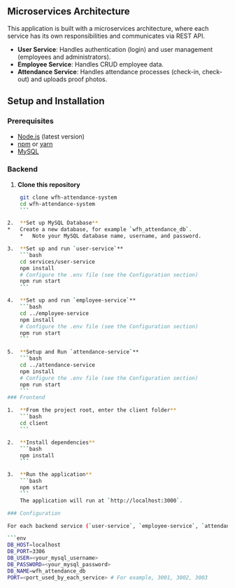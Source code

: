 
## Microservices Architecture

This application is built with a microservices architecture, where each service has its own responsibilities and communicates via REST API.

*   **User Service**: Handles authentication (login) and user management (employees and administrators).
*   **Employee Service**: Handles CRUD employee data.
*   **Attendance Service**: Handles attendance processes (check-in, check-out) and uploads proof photos.

## Setup and Installation

### Prerequisites

*   [Node.js](https://nodejs.org/) (latest version)
*   [npm](https://www.npmjs.com/) or [yarn](https://yarnpkg.com/)
*   [MySQL](https://www.mysql.com/)

### Backend

1.  **Clone this repository**
```bash
    git clone wfh-attendance-system
    cd wfh-attendance-system
    ```

2.  **Set up MySQL Database**
*   Create a new database, for example `wfh_attendance_db`.
    *   Note your MySQL database name, username, and password.

3.  **Set up and run `user-service`**
    ```bash
    cd services/user-service
    npm install
    # Configure the .env file (see the Configuration section)
    npm run start
    ```

4.  **Set up and run `employee-service`**
    ```bash
    cd ../employee-service
    npm install
    # Configure the .env file (see the Configuration section)
    npm run start
    ```

5.  **Setup and Run `attendance-service`**
    ```bash
    cd ../attendance-service
    npm install
    # Configure the .env file (see the Configuration section)
    npm run start
    ```
### Frontend

1.  **From the project root, enter the client folder**
    ```bash
    cd client
    ```

2.  **Install dependencies**
    ```bash
    npm install
    ```

3.  **Run the application**
    ```bash
    npm start
    ```
    The application will run at `http://localhost:3000`.

### Configuration

For each backend service (`user-service`, `employee-service`, `attendance-service`), create a `.env` file in the root folder of that service and add the following environment variables:

```env
DB_HOST=localhost
DB_PORT=3306
DB_USER=<your_mysql_username>
DB_PASSWORD=<your_mysql_password>
DB_NAME=wfh_attendance_db
PORT=<port_used_by_each_service> # For example, 3001, 3002, 3003
